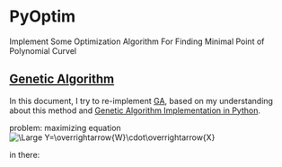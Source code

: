# PyOptim
Implement Some Optimization Algorithm For Finding Minimal Point of Polynomial Curvel

## [Genetic Algorithm](https://en.wikipedia.org/wiki/Genetic_algorithm)
In this document, I try to re-implement [GA](https://en.wikipedia.org/wiki/Genetic_algorithm),
based on my understanding about this method and [Genetic Algorithm Implementation in Python](https://towardsdatascience.com/genetic-algorithm-implementation-in-python-5ab67bb124a6).

problem:
maximizing equation 
<img src="https://latex.codecogs.com/svg.latex?\Large&space;Y=\overrightarrow{W}\cdot\overrightarrow{X}" title="\Large Y=\overrightarrow{W}\cdot\overrightarrow{X}" />

in there: <img src="https://latex.codecogs.com/svg.latex?\Large&space;\overrightarrow{W}= \left[ {\begin{array}{cc}
   1 & 2 \\
   3 & 4 \\
  \end{array} } \right]" title="" />

